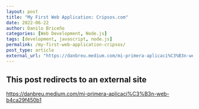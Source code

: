 ```yaml
---
layout: post
title: "My First Web Application: Cripsos.com"
date: 2022-06-22
author: Danilo Briceño
categories: [Web Development, Node.js]
tags: [development, javascript, node.js]
permalink: /my-first-web-application-cripsos/
post_type: article
external_url: "https://danbreu.medium.com/mi-primera-aplicaci%C3%B3n-web-b4ca29f450b1"
---
```


## This post redirects to an external site

https://danbreu.medium.com/mi-primera-aplicaci%C3%B3n-web-b4ca29f450b1